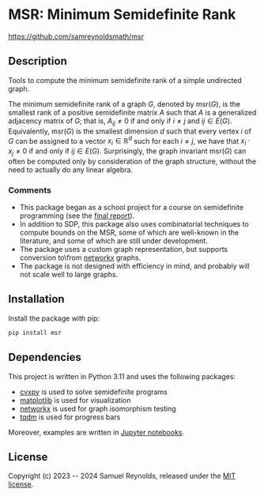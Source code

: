 # MSR: Minimum Semidefinite Rank
https://github.com/samreynoldsmath/msr

## Description
Tools to compute the minimum semidefinite rank of a simple undirected graph.

The minimum semidefinite rank of a graph $G$, denoted by $\text{msr}(G)$, is
the smallest rank of a positive semidefinite matrix $A$ such that $A$ is a
generalized adjacency matrix of $G$;
that is, $A_{ij} \neq 0$ if and only if $i \neq j$ and $ij \in E(G)$.
Equivalently, $\text{msr}(G)$ is the smallest dimension $d$ such that every
vertex $i$ of $G$ can be assigned to a vector $x_i \in \mathbb{R}^d$ such for
each $i \neq j$, we have that $x_i \cdot x_j \neq 0$ if and only if
$ij \in E(G)$. Surprisingly, the graph invariant $\text{msr}(G)$ can often be
computed only by consideration of the graph structure, without the need to
actually do any linear algebra.

### Comments
- This package began as a school project for a course on semidefinite
	programming (see the
	[final report](doc/mth610-semidefprog-final-report-reynolds.pdf)).
 - In addition to SDP, this package also uses combinatorial techniques to
	compute bounds on the MSR, some of which are well-known in the literature,
	and some of which are still under development.
 - The package uses a custom graph representation, but supports conversion
  	to\from [networkx](https://networkx.org/) graphs.
- The package is not designed with efficiency in mind, and probably will not
	scale well to large graphs.

## Installation
Install the package with pip:
```bash
pip install msr
```

## Dependencies
This project is written in Python 3.11 and uses the following packages:
- [cvxpy](https://www.cvxpy.org/) is used to solve semidefinite programs
- [matplotlib](https://matplotlib.org/) is used for visualization
- [networkx](https://networkx.org/) is used for graph isomorphism testing
- [tqdm](https://tqdm.github.io/) is used for progress bars

Moreover, examples are written in [Jupyter notebooks](https://jupyter.org/).

## License
Copyright (c) 2023 -- 2024 Samuel Reynolds, released under the [MIT license](LICENSE).
